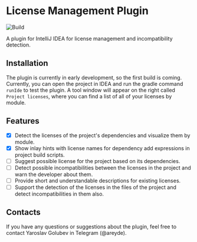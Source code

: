 # License Management Plugin

![Build](https://github.com/DmitryPogrebnoy/license-compatibility-plugin/workflows/Build/badge.svg)

A plugin for IntelliJ IDEA for license management and incompatibility detection.
<!-- Plugin description -->
<!-- Plugin description end -->

## Installation

The plugin is currently in early development, so the first build is coming. Currently, you can open the project in IDEA and run the gradle command `runIde` to test the plugin. A tool window will appear on the right called `Project licenses`, where you can find a list of all of your licenses by module. 

## Features

- [x] Detect the licenses of the project's dependencies and visualize them by module.
- [x] Show inlay hints with license names for dependency add expressions in project build scripts.
- [ ] Suggest possible license for the project based on its dependencies.
- [ ] Detect possible incompatibilities between the licenses in the project and warn the developer about them.
- [ ] Provide short and understandable descriptions for existing licenses.
- [ ] Support the detection of the licenses in the files of the project and detect incompatibilities in them also.

## Contacts

If you have any questions or suggestions about the plugin, feel free to contact Yaroslav Golubev in Telegram (@areyde).
